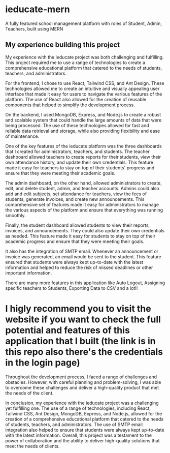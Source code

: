 # ieducate-mern
A fully featured school management platform with roles of Student, Admin, Teachers, built using MERN

## My experience building this project

My experience with the ieducate project was both challenging and fulfilling. This project required me to use a range of technologies to create a comprehensive educational platform that catered to the needs of students, teachers, and administrators.

For the frontend, I chose to use React, Tailwind CSS, and Ant Design. These technologies allowed me to create an intuitive and visually appealing user interface that made it easy for users to navigate the various features of the platform. The use of React also allowed for the creation of reusable components that helped to simplify the development process.

On the backend, I used MongoDB, Express, and Node.js to create a robust and scalable system that could handle the large amounts of data that were being processed. The use of these technologies allowed for fast and reliable data retrieval and storage, while also providing flexibility and ease of maintenance.

One of the key features of the ieducate platform was the three dashboards that I created for administrators, teachers, and students. The teacher dashboard allowed teachers to create reports for their students, view their own attendance history, and update their own credentials. This feature made it easy for teachers to stay on top of their students' progress and ensure that they were meeting their academic goals.

The admin dashboard, on the other hand, allowed administrators to create, edit, and delete student, admin, and teacher accounts. Admins could also add and edit subjects, set attendance for teachers, view the fees of students, generate invoices, and create new announcements. This comprehensive set of features made it easy for administrators to manage the various aspects of the platform and ensure that everything was running smoothly.

Finally, the student dashboard allowed students to view their reports, invoices, and announcements. They could also update their own credentials as needed. This feature made it easy for students to stay on top of their academic progress and ensure that they were meeting their goals.

It also has the integration of SMTP email. Whenever an announcement or invoice was generated, an email would be sent to the student. This feature ensured that students were always kept up-to-date with the latest information and helped to reduce the risk of missed deadlines or other important information.

There are many more features in this application like Auto Logout, Assigning specific teachers to Students, Exporting Data to CSV and a lot!!
# I higly recommend you to visit the website if you want to check the full potential and features of this application that I built (the link is in this repo also there's the credentials in the login page)

Throughout the development process, I faced a range of challenges and obstacles. However, with careful planning and problem-solving, I was able to overcome these challenges and deliver a high-quality product that met the needs of the client.

In conclusion, my experience with the ieducate project was a challenging yet fulfilling one. The use of a range of technologies, including React, Tailwind CSS, Ant Design, MongoDB, Express, and Node.js, allowed for the creation of a comprehensive educational platform that catered to the needs of students, teachers, and administrators. The use of SMTP email integration also helped to ensure that students were always kept up-to-date with the latest information. Overall, this project was a testament to the power of collaboration and the ability to deliver high-quality solutions that meet the needs of clients.
